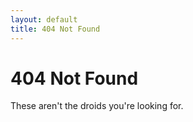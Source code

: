 ```yaml
---
layout: default
title: 404 Not Found
---
```


# 404 Not Found

These aren't the droids you're looking for.

